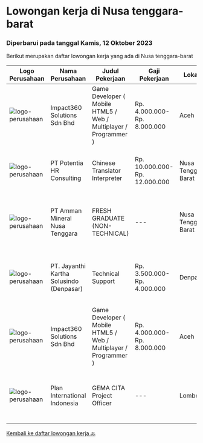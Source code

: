 
  # Lowongan kerja di Nusa tenggara-barat

  ### Diperbarui pada tanggal Kamis, 12 Oktober 2023

  Berikut merupakan daftar lowongan kerja yang ada di Nusa tenggara-barat

  |Logo Perusahaan | Nama Perusahaan | Judul Pekerjaan | Gaji Pekerjaan | Lokasi | Deskripsi | Tanggal diunggah | Pranala |
  | -------------- | --------------- | --------------- | --------- | --------- | -------------- | ------- | ----------- |
  |![logo-perusahaan](https://image-service-cdn.seek.com.au/cedff589ebe9d852a33989a35efb7fc721ea237a/ee4dce1061f3f616224767ad58cb2fc751b8d2dc)|Impact360 Solutions Sdn Bhd|Game Developer ( Mobile HTML5 / Web / Multiplayer / Programmer )|Rp. 4.000.000-Rp. 8.000.000|Aceh|We are hiring remote HTML5 game developers from all parts of Indonesia. If you have real experience building HTML5 games or applications, you're...|Senin, 09 Oktober 2023|https://www.jobstreet.co.id/id/job/game-developer-mobile-html5-web-multiplayer-programmer-5551698/origin/my?token=0~e0c35c64-9597-4ea7-934e-2ddb2fa38f9d&sectionRank=1&jobId=jobstreet-my-job-5551698|
|![logo-perusahaan](https://image-service-cdn.seek.com.au/46649d2babd4a399f2714e7d3c70e42681cb3ede/ee4dce1061f3f616224767ad58cb2fc751b8d2dc)|PT Potentia HR Consulting|Chinese Translator Interpreter|Rp. 10.000.000-Rp. 12.000.000|Nusa Tenggara Barat|Role DescriptionThis is a full-time on-site role for a Mandarin Translator at Potentia HR Consulting - SpenglerFox located in Mataram. You will be...|Rabu, 04 Oktober 2023|https://www.jobstreet.co.id/id/job/chinese-translator-interpreter-4488891?token=0~e0c35c64-9597-4ea7-934e-2ddb2fa38f9d&sectionRank=2&jobId=jobstreet-id-job-4488891|
|![logo-perusahaan](https://image-service-cdn.seek.com.au/03278f3de39727dec0ee5a30eff1c4030c863d8c/ee4dce1061f3f616224767ad58cb2fc751b8d2dc)|PT Amman Mineral Nusa Tenggara|FRESH GRADUATE (NON-TECHNICAL)|---|Nusa Tenggara Barat|Requirement: Bachelor's or master's degree in Finance &amp; Accounting, Economics, Supply Chain Management, Business Administration, IT Graduate...|Kamis, 21 September 2023|https://www.jobstreet.co.id/id/job/fresh-graduate-non-technical-4476628?token=0~e0c35c64-9597-4ea7-934e-2ddb2fa38f9d&sectionRank=3&jobId=jobstreet-id-job-4476628|
|![logo-perusahaan](https://image-service-cdn.seek.com.au/e43b5727dc6b4b766663b75c6a3216f9511b5f4a/ee4dce1061f3f616224767ad58cb2fc751b8d2dc)|PT. Jayanthi Kartha Solusindo (Denpasar)|Technical Support|Rp. 3.500.000-Rp. 4.000.000|Denpasar|bit.ly/jobdeskremooraSkills Needed : Network (Wired &amp; Wireless) Troubleshooting Job Description: Perform network troubleshooting fttx / ftth and...|Kamis, 14 September 2023|https://www.jobstreet.co.id/id/job/technical-support-4469525?token=0~e0c35c64-9597-4ea7-934e-2ddb2fa38f9d&sectionRank=4&jobId=jobstreet-id-job-4469525|
|![logo-perusahaan](https://image-service-cdn.seek.com.au/cedff589ebe9d852a33989a35efb7fc721ea237a/ee4dce1061f3f616224767ad58cb2fc751b8d2dc)|Impact360 Solutions Sdn Bhd|Game Developer ( Mobile HTML5 / Web / Multiplayer / Programmer )|Rp. 4.000.000-Rp. 8.000.000|Aceh|We are hiring remote HTML5 game developers from all parts of Indonesia. If you have real experience building HTML5 games or applications, you're...|Selasa, 12 September 2023|https://www.jobstreet.co.id/id/job/game-developer-mobile-html5-web-multiplayer-programmer-5522263/origin/my?token=0~e0c35c64-9597-4ea7-934e-2ddb2fa38f9d&sectionRank=5&jobId=jobstreet-my-job-5522263|
|![logo-perusahaan](https://image-service-cdn.seek.com.au/e3c8546558448f046f2c9037c41c5d1f5368ae1e/ee4dce1061f3f616224767ad58cb2fc751b8d2dc)|Plan International Indonesia|GEMA CITA Project Officer|---|Lombok|BackgroundPlan International is an independent development and humanitarian organization that advances children’s rights and equality for girls. In...|Selasa, 03 Oktober 2023|https://www.jobstreet.co.id/id/job/gema-cita-project-officer-1037105691?token=0~e0c35c64-9597-4ea7-934e-2ddb2fa38f9d&sectionRank=6&jobId=jobstreet-id-job-1037105691|


  [Kembali ke daftar lowongan kerja 🔙](../README.md#daftar-lowongan-kerja)
  